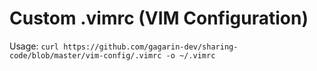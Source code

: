 # Custom .vimrc (VIM Configuration)

Usage:
`curl https://github.com/gagarin-dev/sharing-code/blob/master/vim-config/.vimrc -o ~/.vimrc`

